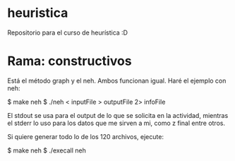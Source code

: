 # heuristica
Repositorio para el curso de heurística :D

# Rama: constructivos

Está el método graph y el neh. Ambos funcionan igual. Haré el ejemplo con neh:

$ make neh
$ ./neh < inputFile > outputFile 2> infoFile

El stdout se usa para el output de lo que se solicita en la actividad, mientras
el stderr lo uso para los datos que me sirven a mi, como z final entre otros.

Si quiere generar todo lo de los 120 archivos, ejecute:

$ make neh
$ ./execall neh

